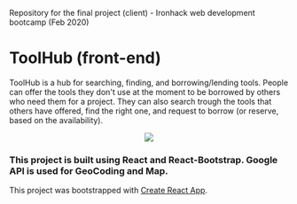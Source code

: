 Repository for the final project (client) - Ironhack web development bootcamp (Feb 2020)



# ToolHub (front-end)

ToolHub is a hub for searching, finding, and borrowing/lending tools. People can offer the tools they don't use at the moment to be borrowed by others who need them for a project. They can also search trough the tools that others have offered, find the right one, and request to borrow (or reserve, based on the availability). 





<div style="display: flex; justify-content: center">
<img src="https://res.cloudinary.com/persia/image/upload/v1587234373/GitHub/ToolHub-intro_rv1gkm.png" />
</div>

### This project is built using React and React-Bootstrap. Google API is used for GeoCoding and Map.

This project was bootstrapped with [Create React App](https://github.com/facebook/create-react-app).
